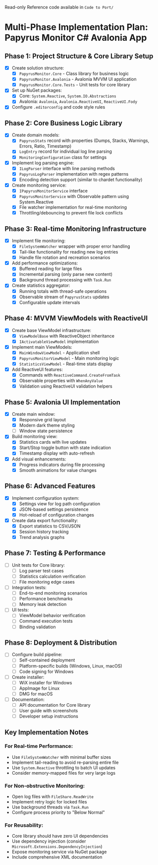 Read-only Reference code available in `Code to Port/`
# Multi-Phase Implementation Plan: Papyrus Monitor C# Avalonia App

## Phase 1: Project Structure & Core Library Setup
- [x] Create solution structure:
  - [x] `PapyrusMonitor.Core` - Class library for business logic
  - [x] `PapyrusMonitor.Avalonia` - Avalonia MVVM UI application
  - [x] `PapyrusMonitor.Core.Tests` - Unit tests for core library
- [x] Set up NuGet packages:
  - [x] Core: `System.Reactive`, `System.IO.Abstractions`
  - [x] Avalonia: `Avalonia`, `Avalonia.ReactiveUI`, `ReactiveUI.Fody`
- [x] Configure `.editorconfig` and code style rules

## Phase 2: Core Business Logic Library
- [x] Create domain models:
  - [x] `PapyrusStats` record with properties (Dumps, Stacks, Warnings, Errors, Ratio, Timestamp)
  - [x] `LogEntry` record for individual log line parsing
  - [x] `MonitoringConfiguration` class for settings
- [x] Implement log parsing engine:
  - [x] `ILogParser` interface with line parsing methods
  - [x] `PapyrusLogParser` implementation with regex patterns
  - [x] Encoding detection support (similar to chardet functionality)
- [x] Create monitoring service:
  - [x] `IPapyrusMonitorService` interface
  - [x] `PapyrusMonitorService` with Observable pattern using System.Reactive
  - [x] File watcher implementation for real-time monitoring
  - [x] Throttling/debouncing to prevent file lock conflicts

## Phase 3: Real-time Monitoring Infrastructure
- [x] Implement file monitoring:
  - [x] `FileSystemWatcher` wrapper with proper error handling
  - [x] Tail-like functionality for reading new log entries
  - [x] Handle file rotation and recreation scenarios
- [x] Add performance optimizations:
  - [x] Buffered reading for large files
  - [x] Incremental parsing (only parse new content)
  - [x] Background thread processing with `Task.Run`
- [x] Create statistics aggregator:
  - [x] Running totals with thread-safe operations
  - [x] Observable stream of `PapyrusStats` updates
  - [x] Configurable update intervals

## Phase 4: MVVM ViewModels with ReactiveUI
- [x] Create base ViewModel infrastructure:
  - [x] `ViewModelBase` with ReactiveObject inheritance
  - [x] `IActivatableViewModel` implementation
- [x] Implement main ViewModels:
  - [x] `MainWindowViewModel` - Application shell
  - [x] `PapyrusMonitorViewModel` - Main monitoring logic
  - [x] `StatisticsViewModel` - Real-time stats display
- [x] Add ReactiveUI features:
  - [x] Commands with `ReactiveCommand.CreateFromTask`
  - [x] Observable properties with `WhenAnyValue`
  - [x] Validation using ReactiveUI validation helpers

## Phase 5: Avalonia UI Implementation
- [x] Create main window:
  - [x] Responsive grid layout
  - [x] Modern dark theme styling
  - [ ] Window state persistence
- [x] Build monitoring view:
  - [x] Statistics cards with live updates
  - [x] Start/Stop toggle button with state indication
  - [x] Timestamp display with auto-refresh
- [x] Add visual enhancements:
  - [x] Progress indicators during file processing
  - [x] Smooth animations for value changes

## Phase 6: Advanced Features
- [x] Implement configuration system:
  - [x] Settings view for log path configuration
  - [x] JSON-based settings persistence
  - [x] Hot-reload of configuration changes
- [x] Create data export functionality:
  - [x] Export statistics to CSV/JSON
  - [x] Session history tracking
  - [x] Trend analysis graphs

## Phase 7: Testing & Performance
- [ ] Unit tests for Core library:
  - [ ] Log parser test cases
  - [ ] Statistics calculation verification
  - [ ] File monitoring edge cases
- [ ] Integration tests:
  - [ ] End-to-end monitoring scenarios
  - [ ] Performance benchmarks
  - [ ] Memory leak detection
- [ ] UI tests:
  - [ ] ViewModel behavior verification
  - [ ] Command execution tests
  - [ ] Binding validation

## Phase 8: Deployment & Distribution
- [ ] Configure build pipeline:
  - [ ] Self-contained deployment
  - [ ] Platform-specific builds (Windows, Linux, macOS)
  - [ ] Code signing for Windows
- [ ] Create installer:
  - [ ] WiX installer for Windows
  - [ ] AppImage for Linux
  - [ ] DMG for macOS
- [ ] Documentation:
  - [ ] API documentation for Core library
  - [ ] User guide with screenshots
  - [ ] Developer setup instructions

## Key Implementation Notes

### For Real-time Performance:
- Use `FileSystemWatcher` with minimal buffer sizes
- Implement tail-reading to avoid re-parsing entire file
- Use `System.Reactive` throttling to batch UI updates
- Consider memory-mapped files for very large logs

### For Non-obstructive Monitoring:
- Open log files with `FileShare.ReadWrite`
- Implement retry logic for locked files
- Use background threads via `Task.Run`
- Configure process priority to "Below Normal"

### For Reusability:
- Core library should have zero UI dependencies
- Use dependency injection (consider `Microsoft.Extensions.DependencyInjection`)
- Expose monitoring service via NuGet package
- Include comprehensive XML documentation
